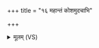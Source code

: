 +++
title = "१६ महान्तं कोशमुदचाभि"

+++
<details><summary>मूलम् (VS)</summary>

म॒हान्तं॒ कोश॒मुद॑चा॒भि षि॑ञ्च सविद्यु॒तं भ॑वतु॒ वातु॒ वातः॑।  
त॒न्वतां॑ य॒ज्ञं ब॑हु॒धा विसृ॑ष्टा आन॒न्दिनी॒रोष॑धयो भवन्तु ॥
</details>